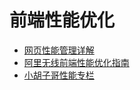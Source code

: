 # 前端性能优化

- [网页性能管理详解](http://www.ruanyifeng.com/blog/2015/09/web-page-performance-in-depth.html)
- [阿里无线前端性能优化指南](https://github.com/amfe/article/issues/1)
- [小胡子哥性能专栏](https://github.com/barretlee/performance-column/issues?from=singlemessage&isappinstalled=1)

